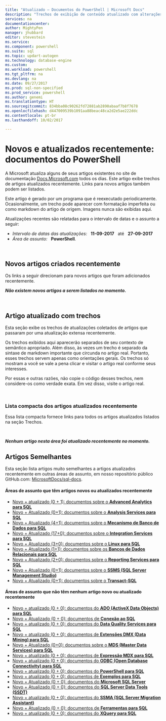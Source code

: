 ```yaml
---
title: "Atualizado – Documentos do PowerShell | Microsoft Docs"
description: "Trechos de exibição de conteúdo atualizado com alterações recentes na documentação, para PowerShell."
services: na
documentationcenter: 
author: MightyPen
manager: jhubbard
editor: stevestein
ms.service: 
ms.component: powershell
ms.suite: sql
ms.topic: updart-autogen
ms.technology: database-engine
ms.custom: 
ms.workload: powershell
ms.tgt_pltfrm: na
ms.devlang: na
ms.date: 09/27/2017
ms.prod: sql-non-specified
ms.prod_service: powershell
ms.author: genemi
ms.translationtype: HT
ms.sourcegitcommit: 834bba08c90262fd72881ab2890abaaf7b8f7678
ms.openlocfilehash: d447009539b1091aa88beac48ca2d2e5ae222ddc
ms.contentlocale: pt-br
ms.lasthandoff: 10/02/2017

---
```

# <a name="new-and-recently-updated-powershell-docs"></a>Novos e atualizados recentemente: documentos do PowerShell



A Microsoft atualiza alguns de seus artigos existentes no site de documentação [Docs.Microsoft.com](http://docs.microsoft.com/) todos os dias. Este artigo exibe trechos de artigos atualizados recentemente. Links para novos artigos também podem ser listados.

Este artigo é gerado por um programa que é reexecutado periodicamente. Ocasionalmente, um trecho pode aparecer com formatação imperfeita ou como markdown do artigo de origem. Imagens nunca são exibidas aqui.

Atualizações recentes são relatadas para o intervalo de datas e o assunto a seguir:



- *Intervalo de datas das atualizações:* &nbsp; **11-09-2017** &nbsp; até &nbsp; **27-09-2017**
- *Área de assunto:* &nbsp; **PowerShell**.




&nbsp;

## <a name="new-articles-created-recently"></a>Novos artigos criados recentemente

Os links a seguir direcionam para novos artigos que foram adicionados recentemente.


***Não existem novos artigos a serem listados no momento.***



&nbsp;

## <a name="updated-articles-with-excerpts"></a>Artigo atualizado com trechos

Esta seção exibe os trechos de atualizações coletados de artigos que passaram por uma atualização extensa recentemente.

Os trechos exibidos aqui aparecerão separados de seu contexto de semântico apropriado. Além disso, às vezes um trecho é separado da sintaxe de markdown importante que circunda no artigo real. Portanto, esses trechos servem apenas como orientações gerais. Os trechos só mostram a você se vale a pena clicar e visitar o artigo real conforme seus interesses.

Por essas e outras razões, não copie o código desses trechos, nem considere-os como verdade exata. Em vez disso, visite o artigo real.





&nbsp;

<a name="compactupdatedlist"/>

### <a name="compact-list-of-articles-updated-recently"></a>Lista compacta dos artigos atualizados recentemente

Essa lista compacta fornece links para todos os artigos atualizados listados na seção Trechos.





&nbsp;

***Nenhum artigo nesta área foi atualizado recentemente no momento.***






## <a name="similar-articles"></a>Artigos Semelhantes

<!--  HOW TO:
    Refresh this file's line items with the latest 'Count-in-Similars*' content.
    Then run Run-533-*.BAT
-->

Esta seção lista artigos muito semelhantes a artigos atualizados recentemente em outras áreas de assunto, em nosso repositório público GitHub.com: [MicrosoftDocs/sql-docs](https://github.com/MicrosoftDocs/sql-docs/).

#### <a name="subject-areas-which-do-have-new-or-recently-updated-articles"></a>Áreas de assunto que têm artigos novos ou atualizados recentemente

- [Novo + atualizado (0 + 1): documentos sobre o **Advanced Analytics para SQL**](../advanced-analytics/new-updated-advanced-analytics.md)
- [Novo + Atualizado (0+1): documentos sobre o **Analysis Services para SQL**](../analysis-services/new-updated-analysis-services.md)
- [Novo + Atualizado (4+1): documentos sobre o **Mecanismo de Banco de Dados para SQL**](../database-engine/new-updated-database-engine.md)
- [Novo + Atualizado (17+0): documentos sobre o **Integration Services para SQL**](../integration-services/new-updated-integration-services.md)
- [Novo + Atualizado (3+0): documentos sobre o **Linux para SQL**](../linux/new-updated-linux.md)
- [Novo + Atualizado (1+1): documentos sobre os **Bancos de Dados Relacionais para SQL**](../relational-databases/new-updated-relational-databases.md)
- [Novo + Atualizado (2+0): documentos sobre o **Reporting Services para SQL**](../reporting-services/new-updated-reporting-services.md)
- [Novo + Atualizado (0+1): documentos sobre o **SSMS (SQL Server Management Studio)**](../ssms/new-updated-ssms.md)
- [Novo + Atualizado (0+1): documentos sobre o **Transact-SQL**](../t-sql/new-updated-t-sql.md)

#### <a name="subject-areas-which-have-no-new-or-recently-updated-articles"></a>Áreas de assunto que não têm nenhum artigo novo ou atualizado recentemente

- [Novo + atualizado (0 + 0): documentos do **ADO (ActiveX Data Objects) para SQL**](../ado/new-updated-ado.md)
- [Novo + Atualizado (0 + 0): documentos de **Conexão ao SQL**](../connect/new-updated-connect.md)
- [Novo + atualizado (0 + 0): documentos do **Data Quality Services para SQL**](../data-quality-services/new-updated-data-quality-services.md)
- [Novo + atualizado (0 + 0): documentos de **Extensões DMX (Data Mining) para SQL**](../dmx/new-updated-dmx.md)
- [Novo + Atualizado (0+0): documentos sobre o **MDS (Master Data Services) para SQL**](../master-data-services/new-updated-master-data-services.md)
- [Novo + atualizado (0 + 0): documentos de **Expressão MDX para SQL**](../mdx/new-updated-mdx.md)
- [Novo + atualizado (0 + 0): documentos do **ODBC (Open Database Connectivity) para SQL**](../odbc/new-updated-odbc.md)
- [Novo + atualizado (0 + 0): documentos do **PowerShell para SQL**](../powershell/new-updated-powershell.md)
- [Novo + atualizado (0 + 0): documentos de **Exemplos para SQL**](../sample/new-updated-sample.md)
- [Novo + Atualizado (0 + 0): documentos do **Microsoft SQL Server**](../sql-server/new-updated-sql-server.md)
- [Novo + Atualizado (0 + 0): documentos do **SQL Server Data Tools (SSDT)**](../ssdt/new-updated-ssdt.md)
- [Novo + atualizado (0 + 0): documentos do **SSMA (SQL Server Migration Assistant)**](../ssma/new-updated-ssma.md)
- [Novo + Atualizado (0 + 0): documentos de **Ferramentas para SQL**](../tools/new-updated-tools.md)
- [Novo + atualizado (0 + 0): documentos do **XQuery para SQL**](../xquery/new-updated-xquery.md)



